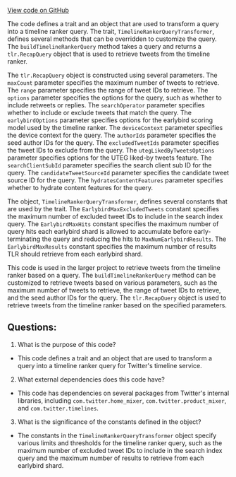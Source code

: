 [View code on GitHub](https://github.com/misbahsy/the-algorithm/home-mixer/server/src/main/scala/com/twitter/home_mixer/product/scored_tweets/query_transformer/TimelineRankerQueryTransformer.scala)

The code defines a trait and an object that are used to transform a query into a timeline ranker query. The trait, `TimelineRankerQueryTransformer`, defines several methods that can be overridden to customize the query. The `buildTimelineRankerQuery` method takes a query and returns a `tlr.RecapQuery` object that is used to retrieve tweets from the timeline ranker. 

The `tlr.RecapQuery` object is constructed using several parameters. The `maxCount` parameter specifies the maximum number of tweets to retrieve. The `range` parameter specifies the range of tweet IDs to retrieve. The `options` parameter specifies the options for the query, such as whether to include retweets or replies. The `searchOperator` parameter specifies whether to include or exclude tweets that match the query. The `earlybirdOptions` parameter specifies options for the earlybird scoring model used by the timeline ranker. The `deviceContext` parameter specifies the device context for the query. The `authorIds` parameter specifies the seed author IDs for the query. The `excludedTweetIds` parameter specifies the tweet IDs to exclude from the query. The `utegLikedByTweetsOptions` parameter specifies options for the UTEG liked-by tweets feature. The `searchClientSubId` parameter specifies the search client sub ID for the query. The `candidateTweetSourceId` parameter specifies the candidate tweet source ID for the query. The `hydratesContentFeatures` parameter specifies whether to hydrate content features for the query.

The object, `TimelineRankerQueryTransformer`, defines several constants that are used by the trait. The `EarlybirdMaxExcludedTweets` constant specifies the maximum number of excluded tweet IDs to include in the search index query. The `EarlybirdMaxHits` constant specifies the maximum number of query hits each earlybird shard is allowed to accumulate before early-terminating the query and reducing the hits to `MaxNumEarlybirdResults`. The `EarlybirdMaxResults` constant specifies the maximum number of results TLR should retrieve from each earlybird shard.

This code is used in the larger project to retrieve tweets from the timeline ranker based on a query. The `buildTimelineRankerQuery` method can be customized to retrieve tweets based on various parameters, such as the maximum number of tweets to retrieve, the range of tweet IDs to retrieve, and the seed author IDs for the query. The `tlr.RecapQuery` object is used to retrieve tweets from the timeline ranker based on the specified parameters.
## Questions: 
 1. What is the purpose of this code?
- This code defines a trait and an object that are used to transform a query into a timeline ranker query for Twitter's timeline service.

2. What external dependencies does this code have?
- This code has dependencies on several packages from Twitter's internal libraries, including `com.twitter.home_mixer`, `com.twitter.product_mixer`, and `com.twitter.timelines`.

3. What is the significance of the constants defined in the object?
- The constants in the `TimelineRankerQueryTransformer` object specify various limits and thresholds for the timeline ranker query, such as the maximum number of excluded tweet IDs to include in the search index query and the maximum number of results to retrieve from each earlybird shard.